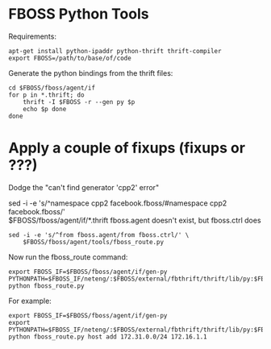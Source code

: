 FBOSS Python Tools
=========================

Requirements:

	apt-get install python-ipaddr python-thrift thrift-compiler
	export FBOSS=/path/to/base/of/code

Generate the python bindings from the thrift files:

	cd $FBOSS/fboss/agent/if
	for p in *.thrift; do
		thrift -I $FBOSS -r --gen py $p
		echo $p done
	done


######
# Apply a couple of fixups (fixups or ???)

Dodge the "can't find generator 'cpp2' error"

 sed -i -e 's/^namespace cpp2 facebook.fboss/#namespace cpp2 facebook.fboss/' \
		$FBOSS/fboss/agent/if/*.thrift
fboss.agent doesn't exist, but fboss.ctrl does

	sed -i -e 's/^from fboss.agent/from fboss.ctrl/' \
		$FBOSS/fboss/agent/tools/fboss_route.py


Now run the fboss_route command:

	export FBOSS_IF=$FBOSS/fboss/agent/if/gen-py
	PYTHONPATH=$FBOSS_IF/neteng/:$FBOSS/external/fbthrift/thrift/lib/py:$FBOSS_IF/:$FBOSS/external/fbthrift/thrift/lib/py         python fboss_route.py


For example:

	export FBOSS_IF=$FBOSS/fboss/agent/if/gen-py
	export PYTHONPATH=$FBOSS_IF/neteng/:$FBOSS/external/fbthrift/thrift/lib/py:$FBOSS_IF/:$FBOSS/external/fbthrift/thrift/lib/py
	python fboss_route.py host add 172.31.0.0/24 172.16.1.1
